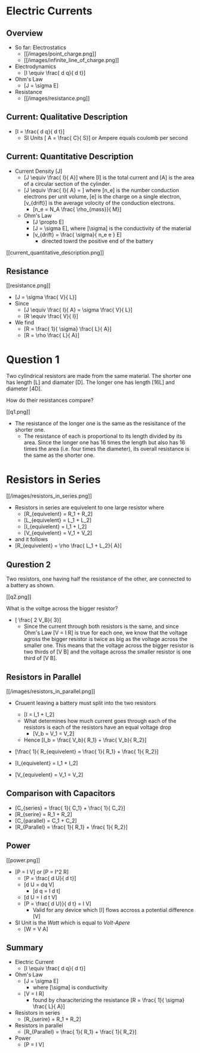 # Electric Currents

## Overview
* So far: Electrostatics
  * [[/images/point_charge.png]]
  * [[/images/infinite_line_of_charge.png]]
* Electrodynamics
  * \[I \equiv \frac{ d q}{ d t}\]
* Ohm's Law 
  * \[J = \sigma E\]
* Resistance
  * [[/images/resistance.png]]
  

## Current: Qualitative Description
* \[I = \frac{ d q}{ d t}\]
  * SI Units \[ A = \frac{ C}{ S}\] or Ampere equals coulomb per second

## Current: Quantitative Description
* Current Density \[J\]
  * \[J \equiv \frac{ I}{ A}\] where \[I\] is the total current 
    and \[A\] is the area of a circular section of the cylinder.
  * \[J \equiv \frac{ I}{ A} = \] where \[n_e\] is the number 
    conduction electrons per unit volume, \[e\] is the charge 
    on a single electron, \[v_{drift}\] is the average volocity 
    of the conduction electrons.
      * \[n_e = N_A \frac{ \rho_{mass}}{ M}\]
  * Ohm's Law
    * \[J \propto E\]
    * \[J = \sigma E\], where \[\sigma\] is the conductivity 
      of the material
    * \[v_{drift} = \frac{ \sigma}{ n_e e } E\]
      * directed towrd the positive end of the battery

[[current_quantitative_description.png]]

## Resistance

[[resistance.png]]
* \[J = \sigma \frac{ V}{ L}\]
* Since 
  * \[J \equiv \frac{ I}{ A} = \sigma \frac{ V}{ L}\]
  * \[R \equiv \frac{ V}{ I}\]
* We find 
  * \[R = \frac{ 1}{ \sigma} \frac{ L}{ A}\]
  * \[R = \rho \frac{ L}{ A}\]

# Question 1
Two cylindrical resistors are made from the same material. 
The shorter one has length \[L\] and diamater \[D\]. The longer 
one has length \[16L\] and diameter \[4D\].

How do their resistances compare?

[[q1.png]]

* The resistance of the longer one is the same as the 
  resisitance of the shorter one.
  * The resistance of each is proportional to its length 
    divided by its area. Since the longer one has 16 times 
    the length but also has 16 times the area 
    (i.e. four times the diameter), its overall resistance 
    is the same as the shorter one.

# Resistors in Series
[[/images/resistors_in_series.png]]

* Resistors in series are equivelent to one large resistor where
  * \[R_{equivelent} = R_1 + R_2\]
  * \[L_{equivelent} = L_1 + L_2\]
  * \[I_{equivelent} = I_1 + I_2\]
  * \[V_{equivelent} = V_1 + V_2\]
* and it follows 
* \[R_{equivelent} = \rho \frac{ L_1 + L_2}{ A}\]

## Qurestion 2

Two resistors, one having half the resistance of the other, are 
connected to a battery as shown. 

[[q2.png]]

What is the voltge across the bigger resistor?

* \[ \frac{ 2 V_B}{ 3}\]
  * Since the current through both resistors is the same, and 
    since Ohm's Law \[V = I R\] is true for each one, we know 
    that the voltage agross the bigger resistor is twice as big 
    as the voltage across the smaller one. This means that the 
    voltage across the bigger resistor is two thirds of \[V B\] 
    and the voltage across the smaller resistor is one third 
    of \[V B\].

## Resistors in Parallel
  
[[/images/resistors_in_parallel.png]]

* Cruuent leaving a battery must split into the two resistors
  * \[I = I_1 + I_2\]
  * What determines how much current goes through each of the 
    resistors is each of the resistors have an equal voltage drop
      * \[V_b = V_1 = V_2\]
  * Hence \[I_b = \frac{ V_b}{ R_1} + \frac{ V_b}{ R_2}\]

* \[\frac{ 1}{ R_{equivelent} = \frac{ 1}{ R_1} + \frac{ 1}{ R_2}\]
* \[I_{equivelent} = I_1 + I_2\]
* \[V_{equivelent} = V_1 = V_2\]

## Comparison with Capacitors

* \[C_{series} = \frac{ 1}{ C_1} + \frac{ 1}{ C_2}\]
* \[R_{serire} = R_1 + R_2\]
* \[C_{parallel} = C_1 + C_2\]
* \[R_{Parallel} = \frac{ 1}{ R_1} + \frac{ 1}{ R_2}\]

## Power
[[power.png]]
* \[P = I V\] or \[P = I^2 R\]
  * \[P = \frac{ d U}{ d t}\]
  * \[d U = dq V\]
      * \[d q = I d t\]
  * \[d U = I d t V\]
  * \[P = \frac{ d U}}{ d t} = I V\]
      * Valid for any device which \[I\] flows accross a 
        potential difference \[V\]
* SI Unit is the _Watt_ which is equal to _Volt-Apere_
  * \[W = V A\]

## Summary
* Electric Current
  * \[I \equiv \frac{ d q}{ d t}\]
* Ohm's Law
  * \[J = \sigma E\]
      * where \[\sigma\] is conductivity
  * \[V = I R\]
      * found by characiterizing the resistance 
        \[R = \frac{ 1}{ \sigma} \frac{ L}{ A}\]
* Resistors in series
  * \[R_{serire} = R_1 + R_2\]
* Resistors in parallel
  * \[R_{Parallel} = \frac{ 1}{ R_1} + \frac{ 1}{ R_2}\]
* Power
  * \[P = I V\]
